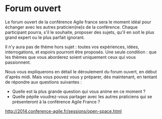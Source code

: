 # Forum ouvert
Le forum ouvert de la conférence Agile france sera le moment idéal pour échanger avec les autres praticien(ne)s de la conférence. Chaque participant pourra, s'il le souhaite, proposer des sujets, qu'il en soit le plus grand expert ou le plus parfait ignorant.

Il n'y aura pas de thème hors sujet : toutes vos expériences, idées, interrogations, et espoirs pourront être proposés. Une seule condition : que les thèmes que vous aborderez soient uniquement ceux qui vous passionnent.

Nous vous expliquerons en détail le déroulement du forum ouvert, en début d'après midi. Mais vous pouvez vous y préparer, dès maintenant, en tentant de répondre aux questions suivantes :

- Quelle est la plus grande question qui vous anime en ce moment ?
- Quelle pépite voudrez-vous partager avec les autres praticiens qui se présenteront à la conférence Agile France ?

http://2014.conference-agile.fr/sessions/open-space.html
